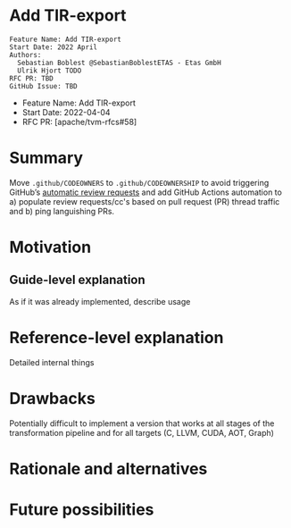 # Add TIR-export

    Feature Name: Add TIR-export
    Start Date: 2022 April
	Authors:
      Sebastian Boblest @SebastianBoblestETAS - Etas GmbH
      Ulrik Hjort TODO
    RFC PR: TBD
    GitHub Issue: TBD
- Feature Name: Add TIR-export
- Start Date: 2022-04-04
- RFC PR: [apache/tvm-rfcs#58]

# **Summary**

Move `.github/CODEOWNERS` to `.github/CODEOWNERSHIP` to avoid triggering GitHub’s [automatic review requests](https://docs.github.com/en/repositories/managing-your-repositorys-settings-and-features/customizing-your-repository/about-code-owners#about-code-owners) and add GitHub Actions automation to a) populate review requests/cc's based on pull request (PR) thread traffic and b) ping languishing PRs.

# **Motivation**

## Guide-level explanation
As if it was already implemented, describe usage
# **Reference-level explanation**
Detailed internal things

# **Drawbacks**
Potentially difficult to implement a version that works at all stages of the transformation pipeline and for all targets 
(C, LLVM, CUDA, AOT, Graph)

# **Rationale and alternatives**

# **Future possibilities**

